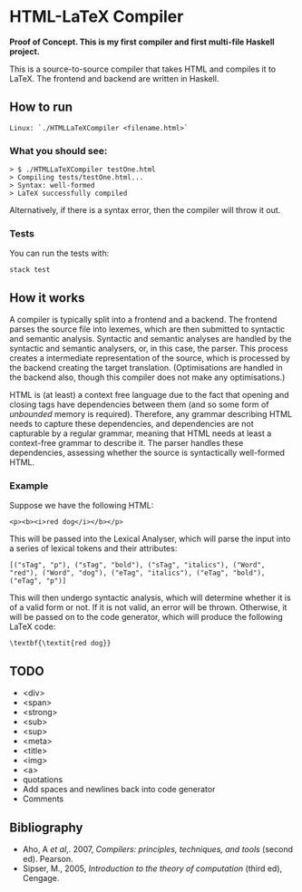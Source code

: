 # HTML-LaTeX Compiler

**Proof of Concept. This is my first compiler and first multi-file Haskell project.**

This is a source-to-source compiler that takes HTML and compiles it to LaTeX. The frontend and backend are written in Haskell.

## How to run
```
Linux: `./HTMLLaTeXCompiler <filename.html>`
```
### What you should see:
```
> $ ./HTMLLaTeXCompiler testOne.html
> Compiling tests/testOne.html...
> Syntax: well-formed
> LaTeX successfully compiled
```
Alternatively, if there is a syntax error, then the compiler will throw it out.

### Tests

You can run the tests with:

```
stack test
```

## How it works

A compiler is typically split into a frontend and a backend. The frontend parses the source file into lexemes, which are then submitted to syntactic and semantic analysis. Syntactic and semantic analyses are handled by the syntactic and semantic analysers, or, in this case, the parser. This process creates a intermediate representation of the source, which is processed by the backend creating the target translation. (Optimisations are handled in the backend also, though this compiler does not make any optimisations.)

HTML is (at least) a context free language due to the fact that opening and closing tags have dependencies between them (and so some form of _unbounded_ memory is required). Therefore, any grammar describing HTML needs to capture these dependencies, and dependencies are not capturable by a regular grammar, meaning that HTML needs at least a context-free grammar to describe it. The parser handles these dependencies, assessing whether the source is syntactically well-formed HTML.

### Example

Suppose we have the following HTML:

`<p><b><i>red dog</i></b></p>`

This will be passed into the Lexical Analyser, which will parse the input into a series of lexical tokens and their attributes:

`[("sTag", "p"), ("sTag", "bold"), ("sTag", "italics"), ("Word", "red"), ("Word", "dog"), ("eTag", "italics"), ("eTag", "bold"), ("eTag", "p")]`

This will then undergo syntactic analysis, which will determine whether it is of a valid form or not. If it is not valid, an error will be thrown. Otherwise, it will be passed on to the code generator, which will produce the following LaTeX code:

`\textbf{\textit{red dog}}`

## TODO

- \<div\>
- \<span\>
- \<strong\>
- \<sub\>
- \<sup\>
- \<meta\>
- \<title\>
- \<img\>
- \<a\>
- quotations
- Add spaces and newlines back into code generator
- Comments

## Bibliography

- Aho, A _et al_,. 2007, _Compilers: principles, techniques, and tools_ (second ed). Pearson.
- Sipser, M., 2005, _Introduction to the theory of computation_ (third ed), Cengage.
